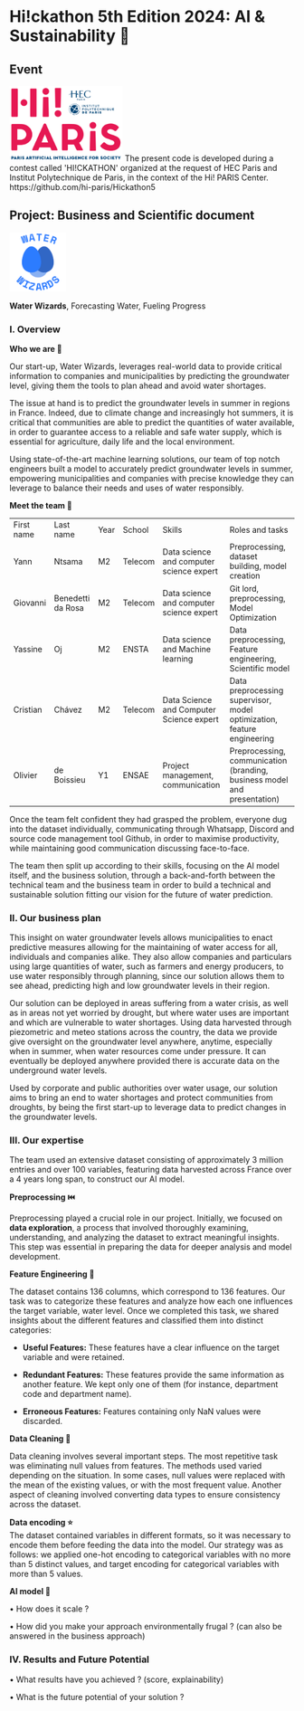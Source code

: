 # Hi!ckathon 5th Edition 2024: AI & Sustainability 🌲

## Event
<img src="images/image.png" alt="Hi! Paris Logo" width="200"/>
The present code is developed during a contest called 'HI!CKATHON' organized at the request of HEC Paris and Institut Polytechnique de Paris, in the context of the Hi! PARIS Center.
https://github.com/hi-paris/Hickathon5

## Project: Business and Scientific document

<img src="images/waterwizards_logo.png" alt="Water Wizards Logo" width="100"/>

**Water Wizards**, Forecasting Water, Fueling Progress


### **I. Overview** 

**Who we are 🤝**

Our start-up, Water Wizards, leverages real-world data to provide critical information to companies and municipalities by predicting the groundwater level, giving them the tools to plan ahead and avoid water shortages.

The issue at hand is to predict the groundwater levels in summer in regions in France. Indeed, due to climate change and increasingly hot summers, it is critical that communities are able to predict the quantities of water available, in order to guarantee access to a reliable and safe water supply, which is essential for agriculture, daily life and the local environment.

Using state-of-the-art machine learning solutions, our team of top notch engineers built a model to accurately predict groundwater levels in summer, empowering municipalities and companies with precise knowledge they can leverage to balance their needs and uses of water responsibly.

**Meet the team 👋**

|            |                   |      |         |                                           |                                                                          |
| ---------- | ----------------- | ---- | ------- | ----------------------------------------- | ------------------------------------------------------------------------ |
| First name | Last name         | Year | School  | Skills                                    | Roles and tasks                                                          |
| Yann       | Ntsama            | M2   | Telecom | Data science and computer science expert  | Preprocessing, dataset building, model creation                          |
| Giovanni   | Benedetti da Rosa | M2   | Telecom | Data science and computer science expert  | Git lord, preprocessing, Model Optimization                              |
| Yassine    | Oj                | M2   | ENSTA   | Data science and Machine learning         | Data preprocessing, Feature engineering, Scientific model                |
| Cristian   | Chávez            | M2   | Telecom | Data Science and Computer Science expert  | Data preprocessing supervisor, model optimization, feature engineering   |
| Olivier    | de Boissieu       | Y1   | ENSAE   | Project management, communication         | Preprocessing, communication (branding, business model and presentation) |



Once the team felt confident they had grasped the problem, everyone dug into the dataset individually, communicating through Whatsapp, Discord and source code management tool Github, in order to maximise productivity, while maintaining good communication discussing face-to-face. 

The team then split up according to their skills, focusing on the AI model itself, and the business solution, through a back-and-forth between the technical team and the business team in order to build a technical and sustainable solution fitting our vision for the future of water prediction.

### **II. Our business plan**

This insight on water groundwater levels allows municipalities to enact predictive measures allowing for the maintaining of water access for all, individuals and companies alike. They also allow companies and particulars using large quantities of water, such as farmers and energy producers, to use water responsibly through planning, since our solution allows them to see ahead, predicting high and low groundwater levels in their region.

Our solution can be deployed in areas suffering from a water crisis, as well as in areas not yet worried by drought, but where water uses are important and which are vulnerable to water shortages. Using data harvested through piezometric and meteo stations across the country, the data we provide give oversight on the groundwater level anywhere, anytime, especially when in summer, when water resources come under pressure. It can eventually be deployed anywhere provided there is accurate data on the underground water levels.

Used by corporate and public authorities over water usage, our solution aims to bring an end to water shortages and protect communities from droughts, by being the first start-up to leverage data to predict changes in the groundwater levels.

### **III. Our expertise**

The team used an extensive dataset consisting of approximately 3 million entries and over 100 variables, featuring data harvested across France over a 4 years long span, to construct our AI model.

**Preprocessing ⏮️**

Preprocessing played a crucial role in our project. Initially, we focused on **data exploration**, a process that involved thoroughly examining, understanding, and analyzing the dataset to extract meaningful insights. This step was essential in preparing the data for deeper analysis and model development.

**Feature Engineering 💬**

The dataset contains 136 columns, which correspond to 136 features. Our task was to categorize these features and analyze how each one influences the target variable, water level. Once we completed this task, we shared insights about the different features and classified them into distinct categories:

- **Useful Features:** These features have a clear influence on the target variable and were retained.

- **Redundant Features:** These features provide the same information as another feature. We kept only one of them (for instance, department code and department name).

- **Erroneous Features:** Features containing only NaN values were discarded.

**Data Cleaning 🧹**

Data cleaning involves several important steps. The most repetitive task was eliminating null values from features. The methods used varied depending on the situation. In some cases, null values were replaced with the mean of the existing values, or with the most frequent value. Another aspect of cleaning involved converting data types to ensure consistency across the dataset.

**Data encoding ⭐**\
The dataset contained variables in different formats, so it was necessary to encode them before feeding the data into the model. Our strategy was as follows: we applied one-hot encoding to categorical variables with no more than 5 distinct values, and target encoding for categorical variables with more than 5 values.


**AI model 🤖**

• How does it scale ?

• How did you make your approach environmentally frugal ? (can also be answered in the business approach)

### **IV. Results and Future Potential**

• What results have you achieved ? (score, explainability)

• What is the future potential of your solution ?

